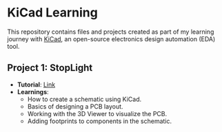 # KiCad Learning

This repository contains files and projects created as part of my learning journey with [KiCad](https://www.kicad.org/), an open-source electronics design automation (EDA) tool.

## Project 1: StopLight

- **Tutorial**: [Link](https://www.youtube.com/watch?v=EPH23zhPg50)
- **Learnings**:
  - How to create a schematic using KiCad.
  - Basics of designing a PCB layout.
  - Working with the 3D Viewer to visualize the PCB.
  - Adding footprints to components in the schematic.
